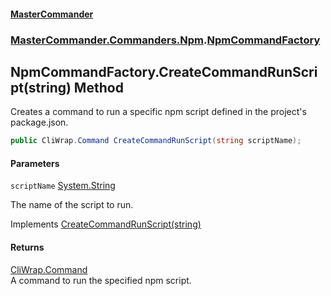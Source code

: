 #### [MasterCommander](MasterCommander.md 'MasterCommander')
### [MasterCommander.Commanders.Npm](MasterCommander.Commanders.Npm.md 'MasterCommander.Commanders.Npm').[NpmCommandFactory](NpmCommandFactory.md 'MasterCommander.Commanders.Npm.NpmCommandFactory')

## NpmCommandFactory.CreateCommandRunScript(string) Method

Creates a command to run a specific npm script defined in the project's package.json.

```csharp
public CliWrap.Command CreateCommandRunScript(string scriptName);
```
#### Parameters

<a name='MasterCommander.Commanders.Npm.NpmCommandFactory.CreateCommandRunScript(string).scriptName'></a>

`scriptName` [System.String](https://docs.microsoft.com/en-us/dotnet/api/System.String 'System.String')

The name of the script to run.

Implements [CreateCommandRunScript(string)](INpmCommandFactory.CreateCommandRunScript(string).md 'MasterCommander.Commanders.Npm.INpmCommandFactory.CreateCommandRunScript(string)')

#### Returns
[CliWrap.Command](https://docs.microsoft.com/en-us/dotnet/api/CliWrap.Command 'CliWrap.Command')  
A command to run the specified npm script.